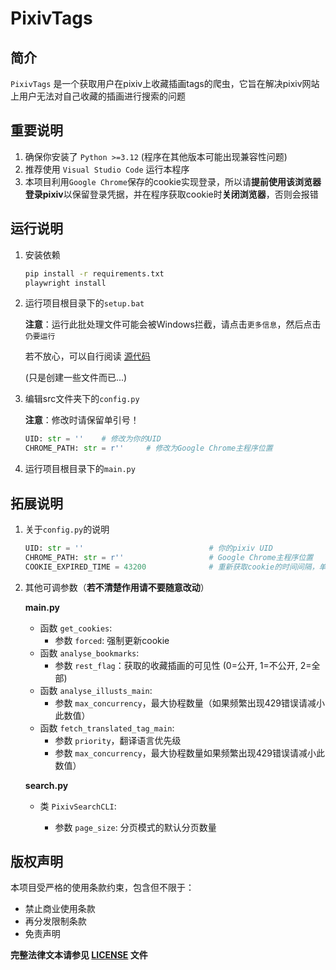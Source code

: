 # PixivTags

## 简介

`PixivTags` 是一个获取用户在pixiv上收藏插画tags的爬虫，它旨在解决pixiv网站上用户无法对自己收藏的插画进行搜索的问题

## 重要说明

1. 确保你安装了 `Python >=3.12` (程序在其他版本可能出现兼容性问题)
2. 推荐使用 `Visual Studio Code` 运行本程序
3. 本项目利用`Google Chrome`保存的cookie实现登录，所以请**提前使用该浏览器登录pixiv**以保留登录凭据，并在程序获取cookie时**关闭浏览器**，否则会报错

## 运行说明

1. 安装依赖

   ```cmd
   pip install -r requirements.txt
   playwright install
   ```

2. 运行项目根目录下的`setup.bat`

   **注意**：运行此批处理文件可能会被Windows拦截，请点击`更多信息`，然后点击`仍要运行`

   若不放心，可以自行阅读 [源代码](setup.bat)

   (只是创建一些文件而已...)

3. 编辑src文件夹下的`config.py`

   **注意**：修改时请保留单引号！

   ```Python
   UID: str = ''    # 修改为你的UID
   CHROME_PATH: str = r''     # 修改为Google Chrome主程序位置
4. 运行项目根目录下的`main.py`

## 拓展说明

1. 关于`config.py`的说明

   ```Python
   UID: str = ''                            # 你的pixiv UID
   CHROME_PATH: str = r''                   # Google Chrome主程序位置
   COOKIE_EXPIRED_TIME = 43200              # 重新获取cookie的时间间隔，单位为秒

2. 其他可调参数（**若不清楚作用请不要随意改动**）

   **main.py**

   - 函数 `get_cookies`:
      - 参数 `forced`: 强制更新cookie
   - 函数 `analyse_bookmarks`:
      - 参数 `rest_flag`：获取的收藏插画的可见性 (0=公开, 1=不公开, 2=全部)
   - 函数 `analyse_illusts_main`:
      - 参数 `max_concurrency`，最大协程数量（如果频繁出现429错误请减小此数值）
   - 函数 `fetch_translated_tag_main`:
      - 参数 `priority`，翻译语言优先级
      - 参数 `max_concurrency`，最大协程数量如果频繁出现429错误请减小此数值）

   **search.py**

   - 类 `PixivSearchCLI`:

      - 参数 `page_size`: 分页模式的默认分页数量

## 版权声明

本项目受严格的使用条款约束，包含但不限于：

- 禁止商业使用条款
- 再分发限制条款
- 免责声明

**完整法律文本请参见 [LICENSE](LICENSE) 文件**
